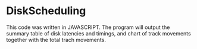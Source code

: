 # DiskScheduling
This code was written in JAVASCRIPT. The program will output the summary table of disk latencies and timings, and chart of track movements together with the total trach movements. 
